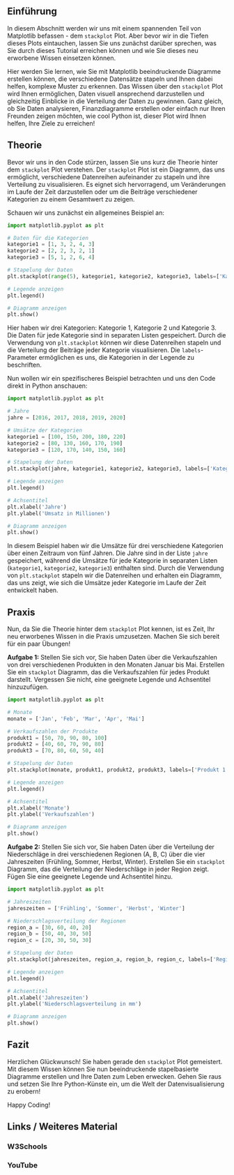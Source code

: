 ## Einführung

In diesem Abschnitt werden wir uns mit einem spannenden Teil von Matplotlib befassen - dem `stackplot` Plot. Aber bevor wir in die Tiefen dieses Plots eintauchen, lassen Sie uns zunächst darüber sprechen, was Sie durch dieses Tutorial erreichen können und wie Sie dieses neu erworbene Wissen einsetzen können.

Hier werden Sie lernen, wie Sie mit Matplotlib beeindruckende Diagramme erstellen können, die verschiedene Datensätze stapeln und Ihnen dabei helfen, komplexe Muster zu erkennen. Das Wissen über den `stackplot` Plot wird Ihnen ermöglichen, Daten visuell ansprechend darzustellen und gleichzeitig Einblicke in die Verteilung der Daten zu gewinnen. Ganz gleich, ob Sie Daten analysieren, Finanzdiagramme erstellen oder einfach nur Ihren Freunden zeigen möchten, wie cool Python ist, dieser Plot wird Ihnen helfen, Ihre Ziele zu erreichen!

## Theorie

Bevor wir uns in den Code stürzen, lassen Sie uns kurz die Theorie hinter dem `stackplot` Plot verstehen. Der `stackplot` Plot ist ein Diagramm, das uns ermöglicht, verschiedene Datenreihen aufeinander zu stapeln und ihre Verteilung zu visualisieren. Es eignet sich hervorragend, um Veränderungen im Laufe der Zeit darzustellen oder um die Beiträge verschiedener Kategorien zu einem Gesamtwert zu zeigen.

Schauen wir uns zunächst ein allgemeines Beispiel an:

```python
import matplotlib.pyplot as plt

# Daten für die Kategorien
kategorie1 = [1, 3, 2, 4, 3]
kategorie2 = [2, 2, 3, 2, 1]
kategorie3 = [5, 1, 2, 6, 4]

# Stapelung der Daten
plt.stackplot(range(5), kategorie1, kategorie2, kategorie3, labels=['Kategorie 1', 'Kategorie 2', 'Kategorie 3'])

# Legende anzeigen
plt.legend()

# Diagramm anzeigen
plt.show()
```

Hier haben wir drei Kategorien: Kategorie 1, Kategorie 2 und Kategorie 3. Die Daten für jede Kategorie sind in separaten Listen gespeichert. Durch die Verwendung von `plt.stackplot` können wir diese Datenreihen stapeln und die Verteilung der Beiträge jeder Kategorie visualisieren. Die `labels`-Parameter ermöglichen es uns, die Kategorien in der Legende zu beschriften.

Nun wollen wir ein spezifischeres Beispiel betrachten und uns den Code direkt in Python anschauen:

```python
import matplotlib.pyplot as plt

# Jahre
jahre = [2016, 2017, 2018, 2019, 2020]

# Umsätze der Kategorien
kategorie1 = [100, 150, 200, 180, 220]
kategorie2 = [80, 130, 160, 170, 190]
kategorie3 = [120, 170, 140, 150, 160]

# Stapelung der Daten
plt.stackplot(jahre, kategorie1, kategorie2, kategorie3, labels=['Kategorie 1', 'Kategorie 2', 'Kategorie 3'])

# Legende anzeigen
plt.legend()

# Achsentitel
plt.xlabel('Jahre')
plt.ylabel('Umsatz in Millionen')

# Diagramm anzeigen
plt.show()
```

In diesem Beispiel haben wir die Umsätze für drei verschiedene Kategorien über einen Zeitraum von fünf Jahren. Die Jahre sind in der Liste `jahre` gespeichert, während die Umsätze für jede Kategorie in separaten Listen (`kategorie1`, `kategorie2`, `kategorie3`) enthalten sind. Durch die Verwendung von `plt.stackplot` stapeln wir die Datenreihen und erhalten ein Diagramm, das uns zeigt, wie sich die Umsätze jeder Kategorie im Laufe der Zeit entwickelt haben.

## Praxis

Nun, da Sie die Theorie hinter dem `stackplot` Plot kennen, ist es Zeit, Ihr neu erworbenes Wissen in die Praxis umzusetzen. Machen Sie sich bereit für ein paar Übungen!

**Aufgabe 1:** Stellen Sie sich vor, Sie haben Daten über die Verkaufszahlen von drei verschiedenen Produkten in den Monaten Januar bis Mai. Erstellen Sie ein `stackplot` Diagramm, das die Verkaufszahlen für jedes Produkt darstellt. Vergessen Sie nicht, eine geeignete Legende und Achsentitel hinzuzufügen.

```python
import matplotlib.pyplot as plt

# Monate
monate = ['Jan', 'Feb', 'Mar', 'Apr', 'Mai']

# Verkaufszahlen der Produkte
produkt1 = [50, 70, 90, 80, 100]
produkt2 = [40, 60, 70, 90, 80]
produkt3 = [70, 80, 60, 50, 40]

# Stapelung der Daten
plt.stackplot(monate, produkt1, produkt2, produkt3, labels=['Produkt 1', 'Produkt 2', 'Produkt 3'])

# Legende anzeigen
plt.legend()

# Achsentitel
plt.xlabel('Monate')
plt.ylabel('Verkaufszahlen')

# Diagramm anzeigen
plt.show()
```

**Aufgabe 2:** Stellen Sie sich vor, Sie haben Daten über die Verteilung der Niederschläge in drei verschiedenen Regionen (A, B, C) über die vier Jahreszeiten (Frühling, Sommer, Herbst, Winter). Erstellen Sie ein `stackplot` Diagramm, das die Verteilung der Niederschläge in jeder Region zeigt. Fügen Sie eine geeignete Legende und Achsentitel hinzu.

```python
import matplotlib.pyplot as plt

# Jahreszeiten
jahreszeiten = ['Frühling', 'Sommer', 'Herbst', 'Winter']

# Niederschlagsverteilung der Regionen
region_a = [30, 60, 40, 20]
region_b = [50, 40, 30, 50]
region_c = [20, 30, 50, 30]

# Stapelung der Daten
plt.stackplot(jahreszeiten, region_a, region_b, region_c, labels=['Region A', 'Region B', 'Region C'])

# Legende anzeigen
plt.legend()

# Achsentitel
plt.xlabel('Jahreszeiten')
plt.ylabel('Niederschlagsverteilung in mm')

# Diagramm anzeigen
plt.show()
```

## Fazit
Herzlichen Glückwunsch! Sie haben gerade den `stackplot` Plot gemeistert. Mit diesem Wissen können Sie nun beeindruckende stapelbasierte Diagramme erstellen und Ihre Daten zum Leben erwecken. Gehen Sie raus und setzen Sie Ihre Python-Künste ein, um die Welt der Datenvisualisierung zu erobern!

Happy Coding!

## Links / Weiteres Material
### W3Schools
### YouTube